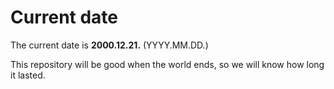 # Current date

The current date is **2000.12.21.** (YYYY.MM.DD.)

This repository will be good when the world ends, so we will know how long it lasted.